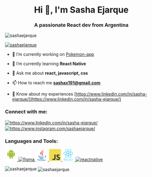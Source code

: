 <h1 align="center">Hi 👋, I'm Sasha Ejarque</h1>
<h3 align="center">A passionate React dev from Argentina</h3>

<p align="left"> <img src="https://komarev.com/ghpvc/?username=sashaejarque&label=Profile%20views&color=0e75b6&style=flat" alt="sashaejarque" /> </p>

<p align="left"> <a href="https://github.com/ryo-ma/github-profile-trophy"><img src="https://github-profile-trophy.vercel.app/?username=sashaejarque" alt="sashaejarque" /></a> </p>

- 🔭 I’m currently working on [Pokemon-app](https://github.com/Sashaejarque/Pokemon-App)

- 🌱 I’m currently learning **React Native**

- 💬 Ask me about **react, javascript, css**

- 📫 How to reach me **sashax191@gmail.com**

- 📄 Know about my experiences [https://www.linkedin.com/in/sasha-ejarque/](https://www.linkedin.com/in/sasha-ejarque/)

<h3 align="left">Connect with me:</h3>
<p align="left">
<a href="https://linkedin.com/in/https://www.linkedin.com/in/sasha-ejarque/" target="blank"><img align="center" src="https://raw.githubusercontent.com/rahuldkjain/github-profile-readme-generator/master/src/images/icons/Social/linked-in-alt.svg" alt="https://www.linkedin.com/in/sasha-ejarque/" height="30" width="40" /></a>
<a href="https://instagram.com/https://www.instagram.com/sashaejarque/" target="blank"><img align="center" src="https://raw.githubusercontent.com/rahuldkjain/github-profile-readme-generator/master/src/images/icons/Social/instagram.svg" alt="https://www.instagram.com/sashaejarque/" height="30" width="40" /></a>
</p>

<h3 align="left">Languages and Tools:</h3>
<p align="left"> <a href="https://developer.android.com" target="_blank"> <img src="https://raw.githubusercontent.com/devicons/devicon/master/icons/android/android-original-wordmark.svg" alt="android" width="40" height="40"/> </a> <a href="https://www.figma.com/" target="_blank"> <img src="https://www.vectorlogo.zone/logos/figma/figma-icon.svg" alt="figma" width="40" height="40"/> </a> <a href="https://www.java.com" target="_blank"> <img src="https://raw.githubusercontent.com/devicons/devicon/master/icons/java/java-original.svg" alt="java" width="40" height="40"/> </a> <a href="https://developer.mozilla.org/en-US/docs/Web/JavaScript" target="_blank"> <img src="https://raw.githubusercontent.com/devicons/devicon/master/icons/javascript/javascript-original.svg" alt="javascript" width="40" height="40"/> </a> <a href="https://reactjs.org/" target="_blank"> <img src="https://raw.githubusercontent.com/devicons/devicon/master/icons/react/react-original-wordmark.svg" alt="react" width="40" height="40"/> </a> <a href="https://reactnative.dev/" target="_blank"> <img src="https://reactnative.dev/img/header_logo.svg" alt="reactnative" width="40" height="40"/> </a> </p>

<p><img align="left" src="https://github-readme-stats.vercel.app/api/top-langs?username=sashaejarque&show_icons=true&locale=en&layout=compact" alt="sashaejarque" /></p>

<p>&nbsp;<img align="center" src="https://github-readme-stats.vercel.app/api?username=sashaejarque&show_icons=true&locale=en" alt="sashaejarque" /></p>
